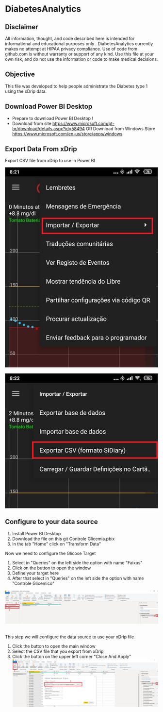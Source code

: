 # DiabetesAnalytics

## Disclaimer
All information, thought, and code described here is intended for informational and educational purposes only
. DiabetesAnalytics currently makes no attempt at HIPAA privacy compliance. Use of code from github.com is without warranty or support of any kind. 
Use this file at your own risk, and do not use the information or code to make medical decisions.

## Objective
This file was developed to help people administrate the Diabetes type 1 using the xDrip data.

## Download Power BI Desktop
* Prepare to download Power BI Desktop !
* Download from site https://www.microsoft.com/pt-br/download/details.aspx?id=58494  OR Download from Windows Store https://www.microsoft.com/en-us/store/apps/windows

## Export Data From xDrip
Export CSV file from xDrip to use in Power BI

![GitHub Logo](/Export_tela1.png)<br><br>
![GitHub Logo](/Export_tela2.png)


## Configure to your data source

1. Install Power BI Desktop
2. Download the file on this git Controle Glicemia.pbix
3. In the tab "Home" click on "Transform Data"

Now we need to configure the Glicose Target
1. Select in "Queries" on the left side the option with name "Faixas"
2. Click on the button to open the window
3. Define your target here
4. After that select in "Queries" on the left side the option with name "Controle Glicemico"

![GitHub Logo](/adjust_target.png)<br><br>

This step we will configure the data source to use your xDrip file
1. Click the button to open the main window
2. Select the CSV file that you export from xDrip
3. Click the button on the upper left corner "Close And Apply"<br>
![GitHub Logo](/changeSource.png)

